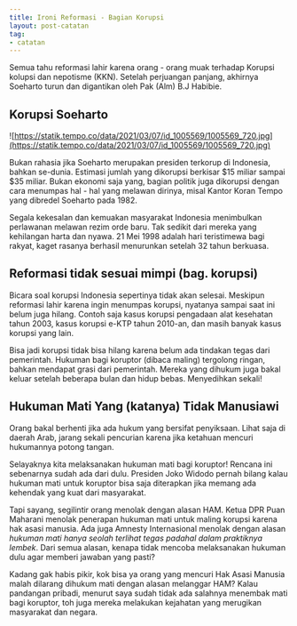 ```yaml
---
title: Ironi Reformasi - Bagian Korupsi
layout: post-catatan
tag: 
- catatan
---
```


Semua tahu reformasi lahir karena orang - orang muak terhadap Korupsi kolupsi dan nepotisme (KKN). Setelah perjuangan panjang, akhirnya Soeharto turun dan digantikan oleh Pak (Alm) B.J Habibie.

## Korupsi Soeharto
![https://statik.tempo.co/data/2021/03/07/id_1005569/1005569_720.jpg](https://statik.tempo.co/data/2021/03/07/id_1005569/1005569_720.jpg)

Bukan rahasia jika Soeharto merupakan presiden terkorup di Indonesia, bahkan se-dunia. Estimasi jumlah yang dikorupsi berkisar $15 miliar sampai $35 miliar. Bukan ekonomi saja yang, bagian politik juga dikorupsi dengan cara menumpas hal - hal yang melawan dirinya, misal Kantor Koran Tempo yang dibredel Soeharto pada 1982.

Segala kekesalan dan kemuakan masyarakat Indonesia menimbulkan perlawanan melawan rezim orde baru. Tak sedikit dari mereka yang kehilangan harta dan nyawa. 21 Mei 1998 adalah hari teristimewa bagi rakyat, kaget rasanya berhasil menurunkan setelah 32 tahun berkuasa.

## Reformasi tidak sesuai mimpi (bag. korupsi)
Bicara soal korupsi Indonesia sepertinya tidak akan selesai. Meskipun reformasi lahir karena ingin menumpas korupsi, nyatanya sampai saat ini belum juga hilang. Contoh saja kasus korupsi pengadaan alat kesehatan tahun 2003, kasus korupsi e-KTP tahun 2010-an, dan masih banyak kasus korupsi yang lain.

Bisa jadi korupsi tidak bisa hilang karena belum ada tindakan tegas dari pemerintah. Hukuman bagi koruptor (dibaca maling) tergolong ringan, bahkan mendapat grasi dari pemerintah. Mereka yang dihukum juga bakal keluar setelah beberapa bulan dan hidup bebas. Menyedihkan sekali!

## Hukuman Mati Yang (katanya) Tidak Manusiawi
Orang bakal berhenti jika ada hukum yang bersifat penyiksaan. Lihat saja di daerah Arab, jarang sekali pencurian karena jika ketahuan mencuri hukumannya potong tangan.

Selayaknya kita melaksanakan hukuman mati bagi koruptor! Rencana ini sebenarnya sudah ada dari dulu. Presiden Joko Widodo pernah bilang kalau hukuman mati untuk koruptor bisa saja diterapkan jika memang ada kehendak yang kuat dari masyarakat.

Tapi sayang, segilintir orang menolak dengan alasan HAM. Ketua DPR Puan Maharani menolak penerapan hukuman mati untuk maling korupsi karena hak asasi manusia. Ada juga Amnesty Internasional menolak dengan alasan *hukuman mati hanya seolah terlihat tegas padahal dalam praktiknya lembek*. Dari semua alasan, kenapa tidak mencoba melaksanakan hukuman dulu agar memberi jawaban yang pasti?

Kadang gak habis pikir, kok bisa ya orang yang mencuri Hak Asasi Manusia malah dilarang dihukum mati dengan alasan melanggar HAM? Kalau pandangan pribadi, menurut saya sudah tidak ada salahnya menembak mati bagi koruptor, toh juga mereka melakukan kejahatan yang merugikan masyarakat dan negara.
